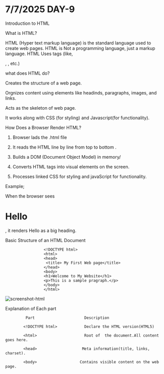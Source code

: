 # 7/7/2025 DAY-9

Introduction to HTML

What is HTML?

HTML (Hyper text markup language) is the standard language used to create web  pages.
 HTML is Not a programming language, just a markup language. HTML Uses tags (like,<p>, <h>, etc.)

 what does HTML do?

 Creates the structure of a web page.

 Orgnizes content using elements like headinds, paragraphs, images, and links.

 Acts as the skeleton of web page.

 It works along with CSS (for styling) and Javascript(for functionality).

 How Does a Browser Render HTML?

 1. Browser lads the .html file

 2. It reads the HTML line by line from top to bottom .

 3. Builds a DOM (Document Object Model) in memory/

 4. Converts HTML tags into visual elements on the screen.

 5. Processes linked CSS for styling and javaScript for functionality.

Example;

When the browser sees <h1>Hello</h1>, it renders Hello as a big heading.

Basic Structure of an HTML Document

                     <!DOCTYPE html>
                     <html>
                     <head>
                      <title> My First Web page</title>
                     </head>
                     <body>
                     <h1>Welcome to My Website</h1>
                     <p>This is a sample pragraph.</p>
                     </body>
                     </html>
                     
   ![screenshot-html](https://github.com/user-attachments/assets/600244f4-ce10-462f-bee4-3a109b283679)

   Explanation of Each part

             Part                      Description

            <!DOCTYPE html>            Declare the HTML version(HTML5)

            <html>                     Root of  the document.All content goes here.

            <head>                    Meta information(title, links, charset).

            <body>                   Contains visible content on the web page.

            

            


     
              



 




 

 

